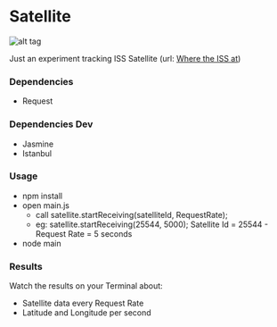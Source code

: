 # Satellite

![alt tag](http://www.bflab.com/images/satellite.png)  

Just an experiment tracking ISS Satellite (url: [Where the ISS at](http://wheretheiss.at))  

### Dependencies
- Request

### Dependencies Dev
- Jasmine
- Istanbul

### Usage
- npm install
- open main.js
  - call satellite.startReceiving(satelliteId, RequestRate);
  - eg: satellite.startReceiving(25544, 5000);
  Satellite Id = 25544 - Request Rate = 5 seconds
- node main

### Results
Watch the results on your Terminal about:  
  - Satellite data every Request Rate  
  - Latitude and Longitude per second